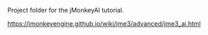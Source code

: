 Project folder for the jMonkeyAI tutorial.

https://jmonkeyengine.github.io/wiki/jme3/advanced/jme3_ai.html
